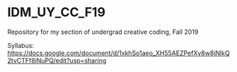 # IDM_UY_CC_F19
Repository for my section of undergrad creative coding, Fall 2019

Syllabus: https://docs.google.com/document/d/1xkhSo1aeo_XH55AEZPefXy8w8jNlkQ2tvCTFf8iNuPQ/edit?usp=sharing